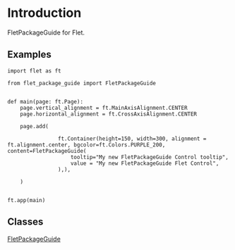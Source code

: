# Introduction

FletPackageGuide for Flet.

## Examples

```
import flet as ft

from flet_package_guide import FletPackageGuide


def main(page: ft.Page):
    page.vertical_alignment = ft.MainAxisAlignment.CENTER
    page.horizontal_alignment = ft.CrossAxisAlignment.CENTER

    page.add(

                ft.Container(height=150, width=300, alignment = ft.alignment.center, bgcolor=ft.Colors.PURPLE_200, content=FletPackageGuide(
                    tooltip="My new FletPackageGuide Control tooltip",
                    value = "My new FletPackageGuide Flet Control", 
                ),),

    )


ft.app(main)
```

## Classes

[FletPackageGuide](FletPackageGuide.md)


